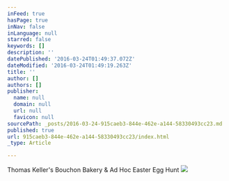 ```yaml
---
inFeed: true
hasPage: true
inNav: false
inLanguage: null
starred: false
keywords: []
description: ''
datePublished: '2016-03-24T01:49:37.072Z'
dateModified: '2016-03-24T01:49:19.263Z'
title: ''
author: []
authors: []
publisher:
  name: null
  domain: null
  url: null
  favicon: null
sourcePath: _posts/2016-03-24-915caeb3-844e-462e-a144-58330493cc23.md
published: true
url: 915caeb3-844e-462e-a144-58330493cc23/index.html
_type: Article

---
```

Thomas Keller's Bouchon Bakery & Ad Hoc Easter Egg Hunt
![](https://the-grid-user-content.s3-us-west-2.amazonaws.com/fc3a2381-47f3-4cdd-99d6-115145cfa19f.jpg)